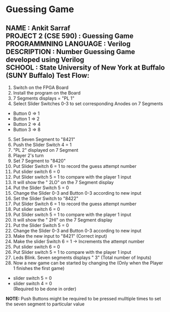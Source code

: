 Guessing Game
=============
NAME                  : Ankit Sarraf<br />
PROJECT 2 (CSE 590)   : Guessing Game<br />
PROGRAMMNING LANGUAGE : Verilog<br />
DESCRIPTION           : Number Guessing Game developed using Verilog<br />
SCHOOL                : State University of New York at Buffalo (SUNY Buffalo)
Test Flow:
----------
1) Switch on the FPGA Board<br />
2) Install the program on the Board<br />
3) 7 Segments displays = "PL 1"<br />
4) Select Slider Switches 0-3 to set corresponding Anodes on 7 Segments<br />
- Button 0 => 1<br />
- Button 1 => 2<br />
- Button 2 => 4<br />
- Button 3 => 8<br />

5) Set Seven Segment to "8421"<br />
6) Push the Slider Switch 4 = 1<br />
7) "PL 2" displayed on 7 Segment<br />
8) Player 2's turn<br />
9) Set 7 Segment to "8420"<br />
10) Put Slider Switch 6 = 1 to record the guess attempt number<br />
11) Put slider switch 6 = 0<br />
12) Put Slider switch 5 = 1 to compare with the player 1 input<br />
13) It will show the " 2LO" on the 7 Segment display<br />
14) Put the Slider Switch 5 = 0<br />
15) Change the Slider 0-3 and Button 0-3 according to new input<br />
16) Set the Slider Switch to "8422"<br />
17) Put Slider Switch 6 = 1 to record the guess attempt number<br />
18) Put slider switch 6 = 0<br />
19) Put Slider switch 5 = 1 to compare with the player 1 input<br />
20) It will show the " 2HI" on the 7 Segment display<br />
21) Put the Slider Switch 5 = 0<br />
22) Change the Slider 0-3 and Button 0-3 according to new input<br />
23) Make the new input to "8421" (Correct input)<br />
24) Make the slider Switch 6 = 1 -> Increments the attempt number<br />
25) Put slider switch 6 = 0<br />
26) Put Slider switch 5 = 1 to compare with the player 1 input<br />
27) Leds Blink. Seven segments displays "   3" (Total number of Inputs)<br />
28) Now a new game can be started by changing the (Only when the Player 1 finishes the first game)<br />
- slider switch 5 = 0<br />
- slider switch 4 = 0<br />
  (Required to be done in order)


<b>NOTE:</b> Push Buttons might be required to be pressed mulltiple times to set the seven segment to particular value
